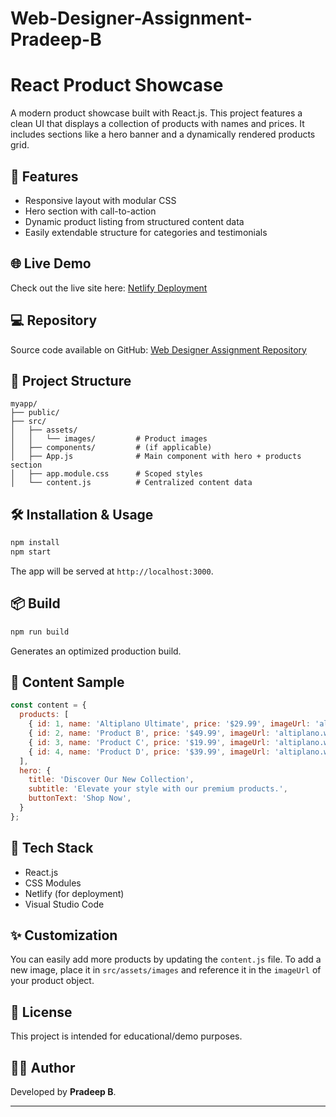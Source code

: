 # Web-Designer-Assignment-Pradeep-B

# React Product Showcase

A modern product showcase built with React.js. This project features a clean UI that displays a collection of products with names and prices. It includes sections like a hero banner and a dynamically rendered products grid.

## 🚀 Features

- Responsive layout with modular CSS
- Hero section with call-to-action
- Dynamic product listing from structured content data
- Easily extendable structure for categories and testimonials

## 🌐 Live Demo

Check out the live site here: [Netlify Deployment](https://cheerful-croissant-c0a9bc.netlify.app/)

## 💻 Repository

Source code available on GitHub: [Web Designer Assignment Repository](https://github.com/Pradeep829/Web-Designer-Assignment-Pradeep-B)

## 📁 Project Structure

```
myapp/
├── public/
├── src/
│   ├── assets/
│   │   └── images/         # Product images
│   ├── components/         # (if applicable)
│   ├── App.js              # Main component with hero + products section
│   ├── app.module.css      # Scoped styles
│   └── content.js          # Centralized content data
```

## 🛠️ Installation & Usage

```bash
npm install
npm start
```

The app will be served at `http://localhost:3000`.

## 📦 Build

```bash
npm run build
```

Generates an optimized production build.

## 📝 Content Sample

```js
const content = {
  products: [
    { id: 1, name: 'Altiplano Ultimate', price: '$29.99', imageUrl: 'altiplano.webp' },
    { id: 2, name: 'Product B', price: '$49.99', imageUrl: 'altiplano.webp' },
    { id: 3, name: 'Product C', price: '$19.99', imageUrl: 'altiplano.webp' },
    { id: 4, name: 'Product D', price: '$39.99', imageUrl: 'altiplano.webp' }
  ],
  hero: {
    title: 'Discover Our New Collection',
    subtitle: 'Elevate your style with our premium products.',
    buttonText: 'Shop Now',
  }
};
```

## 🧱 Tech Stack

- React.js
- CSS Modules
- Netlify (for deployment)
- Visual Studio Code

## ✨ Customization

You can easily add more products by updating the `content.js` file. To add a new image, place it in `src/assets/images` and reference it in the `imageUrl` of your product object.

## 📄 License

This project is intended for educational/demo purposes.

## 🙋‍♂️ Author

Developed by **Pradeep B**.

---

